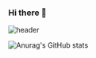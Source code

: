 ### Hi there 👋

![header](https://capsule-render.vercel.app/api?type=wave&color=timeAuto&height=150&section=header&text=chansung%20github!&fontSize=90)

![Anurag's GitHub stats](https://github-readme-stats.vercel.app/api?username=pork1375&show_icons=true&theme=radical)
